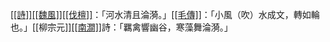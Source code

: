<u>[[詩]]</u><u>[[魏風]]</u><u>[[伐檀]]</u>：「河水清且淪漪。」<u>[[毛傳]]</u>：「小風（吹）水成文，轉如輪也。」[[柳宗元]]<u>[[南澗]]</u>詩：「羈禽響幽谷，寒藻舞淪漪。」